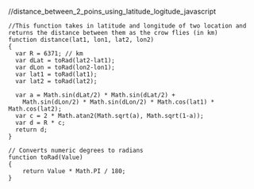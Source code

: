   //distance_between_2_poins_using_latitude_logitude_javascript

    //This function takes in latitude and longitude of two location and returns the distance between them as the crow flies (in km)
    function distance(lat1, lon1, lat2, lon2) 
    {
      var R = 6371; // km
      var dLat = toRad(lat2-lat1);
      var dLon = toRad(lon2-lon1);
      var lat1 = toRad(lat1);
      var lat2 = toRad(lat2);

      var a = Math.sin(dLat/2) * Math.sin(dLat/2) +
        Math.sin(dLon/2) * Math.sin(dLon/2) * Math.cos(lat1) * Math.cos(lat2); 
      var c = 2 * Math.atan2(Math.sqrt(a), Math.sqrt(1-a)); 
      var d = R * c;
      return d;
    }

    // Converts numeric degrees to radians
    function toRad(Value) 
    {
        return Value * Math.PI / 180;
    }
